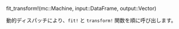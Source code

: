 fit_transform!(mc::Machine, input::DataFrame, output::Vector)

動的ディスパッチにより、`fit!` と `transform!` 関数を順に呼び出します。
